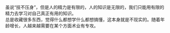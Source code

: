 虽说“技不压身”，但是人的精力是有限的，人的知识是无限的，我们只能用有限的精力去学习对自己真正有用的知识。  
总是收藏很多东西，觉得什么都想学什么都想搞懂，这本身就是不现实的。随着年龄增长，人越来越需要在某个方面术业有专攻。
